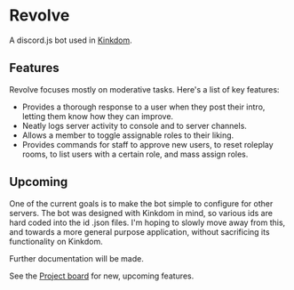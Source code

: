 # Revolve

A discord.js bot used in [Kinkdom](http://discord.gg/kinkdom).


## Features

Revolve focuses mostly on moderative tasks. Here's a list of key features:

* Provides a thorough response to a user when they post their intro, letting them know how they can improve.
* Neatly logs server activity to console and to server channels.
* Allows a member to toggle assignable roles to their liking.
* Provides commands for staff to approve new users, to reset roleplay rooms, to list users with a certain role, and mass assign roles.


## Upcoming

One of the current goals is to make the bot simple to configure for other servers. The bot was designed with Kinkdom in mind, so various ids are hard coded into the id .json files. I'm hoping to slowly move away from this, and towards a more general purpose application, without sacrificing its functionality on Kinkdom.

Further documentation will be made.

See the [Project board](https://github.com/kinkdom-org/Revolve/projects/1) for new, upcoming features.
